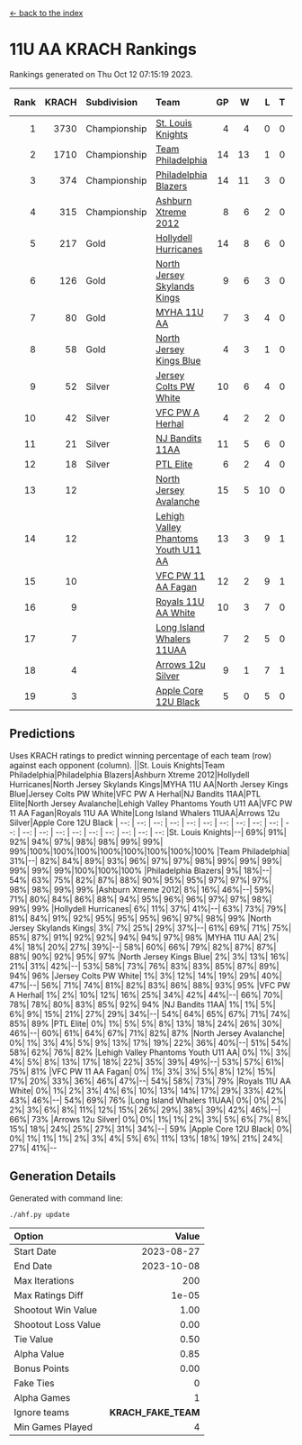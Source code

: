 [<- back to the index](readme.md)
# 11U AA KRACH Rankings
Rankings generated on Thu Oct 12 07:15:19 2023.

Rank|KRACH|Subdivision|Team|GP|W|L|T|OTW|OTL|SoS|Exp Wins|Win Diff
---:|---:|:---|:---|---:|---:|---:|---:|---:|---:|---:|---:|---:
1|3730|Championship|[St. Louis Knights](https://gamesheetstats.com/seasons/3659/teams/143319/schedule)|4|4|0|0|0|0|122|4.8|-0.0
2|1710|Championship|[Team Philadelphia](https://gamesheetstats.com/seasons/3659/teams/140788/schedule)|14|13|1|0|0|0|151|13.8|-0.0
3|374|Championship|[Philadelphia Blazers](https://gamesheetstats.com/seasons/3659/teams/140785/schedule)|14|11|3|0|0|0|497|11.8|-0.0
4|315|Championship|[Ashburn Xtreme 2012](https://gamesheetstats.com/seasons/3659/teams/140775/schedule)|8|6|2|0|1|0|400|6.9|0.0
5|217|Gold|[Hollydell Hurricanes](https://gamesheetstats.com/seasons/3659/teams/140777/schedule)|14|8|6|0|0|0|695|8.8|-0.0
6|126|Gold|[North Jersey Skylands Kings](https://gamesheetstats.com/seasons/3659/teams/140784/schedule)|9|6|3|0|1|1|239|6.9|0.0
7|80|Gold|[MYHA 11U AA](https://gamesheetstats.com/seasons/3659/teams/140781/schedule)|7|3|4|0|0|0|515|3.9|0.0
8|58|Gold|[North Jersey Kings Blue](https://gamesheetstats.com/seasons/3659/teams/140459/schedule)|4|3|1|0|0|0|20|3.9|0.0
9|52|Silver|[Jersey Colts PW White](https://gamesheetstats.com/seasons/3659/teams/140778/schedule)|10|6|4|0|0|0|195|6.9|0.0
10|42|Silver|[VFC PW A Herhal](https://gamesheetstats.com/seasons/3659/teams/140467/schedule)|4|2|2|0|0|0|92|2.9|0.0
11|21|Silver|[NJ Bandits 11AA](https://gamesheetstats.com/seasons/3659/teams/140782/schedule)|11|5|6|0|0|1|188|5.9|0.0
12|18|Silver|[PTL Elite](https://gamesheetstats.com/seasons/3659/teams/140462/schedule)|6|2|4|0|0|0|52|2.9|0.0
13|12||[North Jersey Avalanche](https://gamesheetstats.com/seasons/3659/teams/140783/schedule)|15|5|10|0|1|1|165|5.9|0.0
14|12||[Lehigh Valley Phantoms Youth U11 AA](https://gamesheetstats.com/seasons/3659/teams/140779/schedule)|13|3|9|1|0|0|470|4.4|0.0
15|10||[VFC PW 11 AA Fagan](https://gamesheetstats.com/seasons/3659/teams/140789/schedule)|12|2|9|1|1|1|225|3.4|0.0
16|9||[Royals 11U AA White](https://gamesheetstats.com/seasons/3659/teams/140787/schedule)|10|3|7|0|0|0|133|3.9|0.0
17|7||[Long Island Whalers 11UAA](https://gamesheetstats.com/seasons/3659/teams/140780/schedule)|7|2|5|0|0|1|82|2.9|0.0
18|4||[Arrows 12u Silver](https://gamesheetstats.com/seasons/3659/teams/140774/schedule)|9|1|7|1|0|0|62|2.4|0.0
19|3||[Apple Core 12U Black](https://gamesheetstats.com/seasons/3659/teams/140773/schedule)|5|0|5|0|0|0|741|0.9|0.0

## Predictions
Uses KRACH ratings to predict winning percentage of each team (row) against each opponent (column).
||St. Louis Knights|Team Philadelphia|Philadelphia Blazers|Ashburn Xtreme 2012|Hollydell Hurricanes|North Jersey Skylands Kings|MYHA 11U AA|North Jersey Kings Blue|Jersey Colts PW White|VFC PW A Herhal|NJ Bandits 11AA|PTL Elite|North Jersey Avalanche|Lehigh Valley Phantoms Youth U11 AA|VFC PW 11 AA Fagan|Royals 11U AA White|Long Island Whalers 11UAA|Arrows 12u Silver|Apple Core 12U Black
| --: | --: | --: | --: | --: | --: | --: | --: | --: | --: | --: | --: | --: | --: | --: | --: | --: | --: | --: | --: 
|St. Louis Knights|--| 69%| 91%| 92%| 94%| 97%| 98%| 98%| 99%| 99%| 99%|100%|100%|100%|100%|100%|100%|100%|100%
|Team Philadelphia| 31%|--| 82%| 84%| 89%| 93%| 96%| 97%| 97%| 98%| 99%| 99%| 99%| 99%| 99%| 99%|100%|100%|100%
|Philadelphia Blazers|  9%| 18%|--| 54%| 63%| 75%| 82%| 87%| 88%| 90%| 95%| 95%| 97%| 97%| 97%| 98%| 98%| 99%| 99%
|Ashburn Xtreme 2012|  8%| 16%| 46%|--| 59%| 71%| 80%| 84%| 86%| 88%| 94%| 95%| 96%| 96%| 97%| 97%| 98%| 99%| 99%
|Hollydell Hurricanes|  6%| 11%| 37%| 41%|--| 63%| 73%| 79%| 81%| 84%| 91%| 92%| 95%| 95%| 95%| 96%| 97%| 98%| 99%
|North Jersey Skylands Kings|  3%|  7%| 25%| 29%| 37%|--| 61%| 69%| 71%| 75%| 85%| 87%| 91%| 92%| 92%| 94%| 94%| 97%| 98%
|MYHA 11U AA|  2%|  4%| 18%| 20%| 27%| 39%|--| 58%| 60%| 66%| 79%| 82%| 87%| 87%| 88%| 90%| 92%| 95%| 97%
|North Jersey Kings Blue|  2%|  3%| 13%| 16%| 21%| 31%| 42%|--| 53%| 58%| 73%| 76%| 83%| 83%| 85%| 87%| 89%| 94%| 96%
|Jersey Colts PW White|  1%|  3%| 12%| 14%| 19%| 29%| 40%| 47%|--| 56%| 71%| 74%| 81%| 82%| 83%| 86%| 88%| 93%| 95%
|VFC PW A Herhal|  1%|  2%| 10%| 12%| 16%| 25%| 34%| 42%| 44%|--| 66%| 70%| 78%| 78%| 80%| 83%| 85%| 92%| 94%
|NJ Bandits 11AA|  1%|  1%|  5%|  6%|  9%| 15%| 21%| 27%| 29%| 34%|--| 54%| 64%| 65%| 67%| 71%| 74%| 85%| 89%
|PTL Elite|  0%|  1%|  5%|  5%|  8%| 13%| 18%| 24%| 26%| 30%| 46%|--| 60%| 61%| 64%| 67%| 71%| 82%| 87%
|North Jersey Avalanche|  0%|  1%|  3%|  4%|  5%|  9%| 13%| 17%| 19%| 22%| 36%| 40%|--| 51%| 54%| 58%| 62%| 76%| 82%
|Lehigh Valley Phantoms Youth U11 AA|  0%|  1%|  3%|  4%|  5%|  8%| 13%| 17%| 18%| 22%| 35%| 39%| 49%|--| 53%| 57%| 61%| 75%| 81%
|VFC PW 11 AA Fagan|  0%|  1%|  3%|  3%|  5%|  8%| 12%| 15%| 17%| 20%| 33%| 36%| 46%| 47%|--| 54%| 58%| 73%| 79%
|Royals 11U AA White|  0%|  1%|  2%|  3%|  4%|  6%| 10%| 13%| 14%| 17%| 29%| 33%| 42%| 43%| 46%|--| 54%| 69%| 76%
|Long Island Whalers 11UAA|  0%|  0%|  2%|  2%|  3%|  6%|  8%| 11%| 12%| 15%| 26%| 29%| 38%| 39%| 42%| 46%|--| 66%| 73%
|Arrows 12u Silver|  0%|  0%|  1%|  1%|  2%|  3%|  5%|  6%|  7%|  8%| 15%| 18%| 24%| 25%| 27%| 31%| 34%|--| 59%
|Apple Core 12U Black|  0%|  0%|  1%|  1%|  1%|  2%|  3%|  4%|  5%|  6%| 11%| 13%| 18%| 19%| 21%| 24%| 27%| 41%|--

## Generation Details

Generated with command line:
```
./ahf.py update
```

| Option | Value |
| :----- | ----: |
| Start Date | 2023-08-27 |
| End Date | 2023-10-08 |
| Max Iterations | 200 |
| Max Ratings Diff | 1e-05 |
| Shootout Win Value | 1.00 |
| Shootout Loss Value | 0.00 |
| Tie Value | 0.50 |
| Alpha Value | 0.85 |
| Bonus Points | 0.00 |
| Fake Ties | 0 |
| Alpha Games | 1 |
| Ignore teams | __KRACH_FAKE_TEAM__ |
| Min Games Played | 4 |

